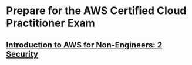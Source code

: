 # Prepare for the AWS Certified Cloud Practitioner Exam

## [Introduction to AWS for Non-Engineers: 2 Security](https://www.linkedin.com/learning/introduction-to-aws-for-non-engineers-2-security-2?contextUrn=urn%3Ali%3AlyndaLearningPath%3Aember8982)


